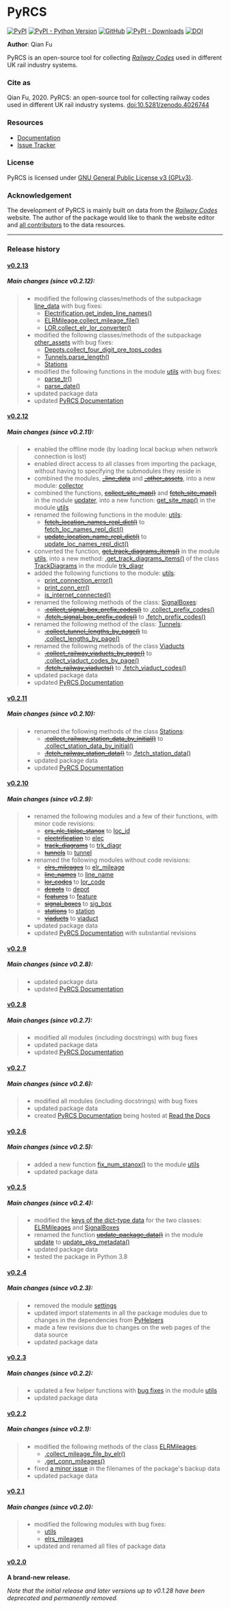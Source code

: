 # PyRCS

[![PyPI](https://img.shields.io/pypi/v/pyrcs?color=important&label=PyPI)](https://pypi.org/project/pyrcs/)
[![PyPI - Python Version](https://img.shields.io/pypi/pyversions/pyrcs?color=informational&label=Python)](https://www.python.org/downloads/)
[![GitHub](https://img.shields.io/pypi/l/pyrcs?color=green&label=License)](https://github.com/mikeqfu/pyrcs/blob/master/LICENSE)
[![PyPI - Downloads](https://img.shields.io/pypi/dm/pyrcs?color=yellow&label=Downloads)](https://pypistats.org/packages/pyrcs)
[![DOI](https://zenodo.org/badge/92501006.svg)](https://zenodo.org/badge/latestdoi/92501006)

**Author**: Qian Fu

PyRCS is an open-source tool for collecting [*Railway Codes*](http://www.railwaycodes.org.uk/index.shtml) used in different UK rail industry systems.

### Cite as

Qian Fu, 2020. PyRCS: an open-source tool for collecting railway codes used in different UK rail industry systems. [doi:10.5281/zenodo.4026744](https://doi.org/10.5281/zenodo.4026744)

### Resources

- [Documentation](https://pyrcs.readthedocs.io/en/latest/)
- [Issue Tracker](https://github.com/mikeqfu/pyrcs/issues)

### License

PyRCS is licensed under [GNU General Public License v3 (GPLv3)](https://github.com/mikeqfu/pyrcs/blob/master/LICENSE).

### Acknowledgement

The development of PyRCS is mainly built on data from the [*Railway Codes*](http://www.railwaycodes.org.uk/index.shtml) website. The author of the package would like to thank the website editor and [all contributors](http://www.railwaycodes.org.uk/misc/acknowledgements.shtm) to the data resources.

---

### Release history

#### [v0.2.13](https://github.com/mikeqfu/pyrcs/releases/tag/0.2.13)

##### Main changes (since v0.2.12):

> - modified the following classes/methods of the subpackage [line_data](https://github.com/mikeqfu/pyrcs/tree/ab2d79b9ed96f71083bf0656d0b1f1bde214837d/pyrcs/line_data) with bug fixes:
>   - [Electrification.get_indep_line_names()](https://github.com/mikeqfu/pyrcs/commit/e539d508b97bfa1ca6740fd5bd281e60c23e94dc)
>   - [ELRMileage.collect_mileage_file()](https://github.com/mikeqfu/pyrcs/commit/d67827f636c9cd5a7bf43c64c1fff226c09f4625)
>   - [LOR.collect_elr_lor_converter()](https://github.com/mikeqfu/pyrcs/commit/ab2d79b9ed96f71083bf0656d0b1f1bde214837d)
> - modified the following classes/methods of the subpackage [other_assets](https://github.com/mikeqfu/pyrcs/tree/b6c075026d62e771c40a5f5b4934b72f9682dfc4/pyrcs/other_assets) with bug fixes:
>   - [Depots.collect_four_digit_pre_tops_codes](https://github.com/mikeqfu/pyrcs/commit/af2c62b1807325351a4f5217c710919d25ffc629)
>   - [Tunnels.parse_length()](https://github.com/mikeqfu/pyrcs/commit/20b8036d923ea2f36dcb0b9e175afda5182f3e19)
>   - [Stations](https://github.com/mikeqfu/pyrcs/commit/b6c075026d62e771c40a5f5b4934b72f9682dfc4)
> - modified the following functions in the module [utils](https://github.com/mikeqfu/pyrcs/commit/e9b081523afad4ba5b43173e1f877964e2998c0b) with bug fixes:
>   - [parse_tr()](https://github.com/mikeqfu/pyrcs/commit/e9b081523afad4ba5b43173e1f877964e2998c0b#diff-b10b1cca28c0fc2ed0bdb1f92c3c9f58dcc4279b09ad28a2a4c513a35861c282R426)
>   - [parse_date()](https://github.com/mikeqfu/pyrcs/commit/e9b081523afad4ba5b43173e1f877964e2998c0b#diff-b10b1cca28c0fc2ed0bdb1f92c3c9f58dcc4279b09ad28a2a4c513a35861c282R622)
> - updated package data
> - updated [PyRCS Documentation](https://pyrcs.readthedocs.io/en/latest/)

#### [v0.2.12](https://github.com/mikeqfu/pyrcs/releases/tag/0.2.12)

##### Main changes (since v0.2.11):

> - enabled the offline mode (by loading local backup when network connection is lost)
> - enabled direct access to all classes from importing the package, without having to specifying the submodules they reside in
> - combined the modules, [~~_line_data~~](https://github.com/mikeqfu/pyrcs/commit/ac477c9dc6d76a7400ffcf9d031ffd545d662fac#diff-51811be1398d2439ca84a8504b8531b0411773c357881c423df0922f44e6923b) and [~~_other_assets~~](https://github.com/mikeqfu/pyrcs/commit/ac477c9dc6d76a7400ffcf9d031ffd545d662fac#diff-b7304475ca50edd2572798e94bb2d0d5e2f627c6f5470d1ad24722efdb803609), into a new module: [collector](https://github.com/mikeqfu/pyrcs/blob/ac477c9dc6d76a7400ffcf9d031ffd545d662fac/pyrcs/collector.py)
> - combined the functions, [~~collect_site_map()~~](https://github.com/mikeqfu/pyrcs/commit/5a9b983ea55c22edf04fe4be1711b6ded7a3eccc#diff-4fe83da7eb97d70cc844349191441cf8ecb65e67ee655989e774a44c2cd4eb6dL20) and [~~fetch_site_map()~~](https://github.com/mikeqfu/pyrcs/commit/5a9b983ea55c22edf04fe4be1711b6ded7a3eccc#diff-4fe83da7eb97d70cc844349191441cf8ecb65e67ee655989e774a44c2cd4eb6dL110) in the module [updater](https://github.com/mikeqfu/pyrcs/commit/5a9b983ea55c22edf04fe4be1711b6ded7a3eccc), into a new function: [get_site_map()](https://github.com/mikeqfu/pyrcs/commit/e923c3780a5f8dbe856f0d19a87fb09cd3ae7315#diff-b10b1cca28c0fc2ed0bdb1f92c3c9f58dcc4279b09ad28a2a4c513a35861c282R630) in the module [utils](https://github.com/mikeqfu/pyrcs/blob/e923c3780a5f8dbe856f0d19a87fb09cd3ae7315/pyrcs/utils.py)
> - renamed the following functions in the module: [utils](https://github.com/mikeqfu/pyrcs/blob/e923c3780a5f8dbe856f0d19a87fb09cd3ae7315/pyrcs/utils.py):
>   - [~~fetch_location_names_repl_dict()~~](https://github.com/mikeqfu/pyrcs/commit/e923c3780a5f8dbe856f0d19a87fb09cd3ae7315#diff-b10b1cca28c0fc2ed0bdb1f92c3c9f58dcc4279b09ad28a2a4c513a35861c282L952) to [fetch_loc_names_repl_dict()](https://github.com/mikeqfu/pyrcs/commit/e923c3780a5f8dbe856f0d19a87fb09cd3ae7315#diff-b10b1cca28c0fc2ed0bdb1f92c3c9f58dcc4279b09ad28a2a4c513a35861c282R1014)
>   - [~~update_location_name_repl_dict()~~](https://github.com/mikeqfu/pyrcs/commit/e923c3780a5f8dbe856f0d19a87fb09cd3ae7315#diff-b10b1cca28c0fc2ed0bdb1f92c3c9f58dcc4279b09ad28a2a4c513a35861c282L1009) to [update_loc_names_repl_dict()](https://github.com/mikeqfu/pyrcs/commit/e923c3780a5f8dbe856f0d19a87fb09cd3ae7315#diff-b10b1cca28c0fc2ed0bdb1f92c3c9f58dcc4279b09ad28a2a4c513a35861c282R1071)
> - converted the function, [~~get_track_diagrams_items()~~](https://github.com/mikeqfu/pyrcs/commit/0216bf07d00769f08a6a7e09c6a0a08a42c5fb56#diff-3bd1279c5db5b09065ddf6468e4acfb650e3402d8b0c410ce7beaacb667a8135R78) in the module [utils](https://github.com/mikeqfu/pyrcs/blob/0216bf07d00769f08a6a7e09c6a0a08a42c5fb56/pyrcs/utils.py), into a new method: [.get_track_diagrams_items()](https://github.com/mikeqfu/pyrcs/commit/0216bf07d00769f08a6a7e09c6a0a08a42c5fb56) of the class [TrackDiagrams](https://github.com/mikeqfu/pyrcs/blob/0216bf07d00769f08a6a7e09c6a0a08a42c5fb56/pyrcs/line_data/trk_diagr.py#L20) in the module [trk_diagr](https://github.com/mikeqfu/pyrcs/blob/0216bf07d00769f08a6a7e09c6a0a08a42c5fb56/pyrcs/line_data/trk_diagr.py)
> - added the following functions to the module: [utils](https://github.com/mikeqfu/pyrcs/blob/03486c21048282d9033bda915924a70f1033645e/pyrcs/utils.py):
>   - [print_connection_error()](https://github.com/mikeqfu/pyrcs/commit/2886648b04174692ff0be58183ec56da27d1c120)
>   - [print_conn_err()](https://github.com/mikeqfu/pyrcs/commit/b42f0e36a5f231763fd8879c3e50f2e83ca000c4)
>   - [is_internet_connected()](https://github.com/mikeqfu/pyrcs/commit/03486c21048282d9033bda915924a70f1033645e)
> - renamed the following methods of the class: [SignalBoxes](https://github.com/mikeqfu/pyrcs/blob/8996f89566f53b4d2e24d8f99b1e0b0444ee0b40/pyrcs/other_assets/sig_box.py):
>   - [~~.collect_signal_box_prefix_codes()~~](https://github.com/mikeqfu/pyrcs/commit/8996f89566f53b4d2e24d8f99b1e0b0444ee0b40#diff-325f75b3f2452c2629af384b19046b16d42d4500c6cba2ca5cf0db5fc0772f4bL99) to [.collect_prefix_codes()](https://github.com/mikeqfu/pyrcs/blob/8996f89566f53b4d2e24d8f99b1e0b0444ee0b40/pyrcs/other_assets/sig_box.py#L104)
>   - [~~.fetch_signal_box_prefix_codes()~~](https://github.com/mikeqfu/pyrcs/commit/8996f89566f53b4d2e24d8f99b1e0b0444ee0b40#diff-325f75b3f2452c2629af384b19046b16d42d4500c6cba2ca5cf0db5fc0772f4bL188)  to [.fetch_prefix_codes()](https://github.com/mikeqfu/pyrcs/blob/8996f89566f53b4d2e24d8f99b1e0b0444ee0b40/pyrcs/other_assets/sig_box.py#L200)
> - renamed the following method of the class: [Tunnels](https://github.com/mikeqfu/pyrcs/blob/a2df5ad0f6d6a8758a9f0ac122487f09a1ec0a61/pyrcs/other_assets/tunnel.py):
>   - [~~.collect_tunnel_lengths_by_page()~~](https://github.com/mikeqfu/pyrcs/commit/a2df5ad0f6d6a8758a9f0ac122487f09a1ec0a61#diff-d4156e818eca514e7b6c1b2bfbf2ac0a4a1ee2392a31b56a2c5771e87fae14c1L167) to [.collect_lengths_by_page()](https://github.com/mikeqfu/pyrcs/commit/a2df5ad0f6d6a8758a9f0ac122487f09a1ec0a61#diff-d4156e818eca514e7b6c1b2bfbf2ac0a4a1ee2392a31b56a2c5771e87fae14c1R174)
> - renamed the following methods of the class [Viaducts](https://github.com/mikeqfu/pyrcs/blob/aa5325bc12b84b0f18ef39548efc1f7d268d5347/pyrcs/other_assets/viaduct.py)
>   - [~~.collect_railway_viaducts_by_page()~~](https://github.com/mikeqfu/pyrcs/commit/aa5325bc12b84b0f18ef39548efc1f7d268d5347#diff-f4e1105c5b49529eafc015218cb58dc9b9483837fb76542988186546b44745efL82) to [.collect_viaduct_codes_by_page()](https://github.com/mikeqfu/pyrcs/commit/aa5325bc12b84b0f18ef39548efc1f7d268d5347#diff-f4e1105c5b49529eafc015218cb58dc9b9483837fb76542988186546b44745efR96)
>   - [~~.fetch_railway_viaducts()~~](https://github.com/mikeqfu/pyrcs/commit/aa5325bc12b84b0f18ef39548efc1f7d268d5347#diff-f4e1105c5b49529eafc015218cb58dc9b9483837fb76542988186546b44745efL151) to [.fetch_viaduct_codes()](https://github.com/mikeqfu/pyrcs/commit/aa5325bc12b84b0f18ef39548efc1f7d268d5347#diff-f4e1105c5b49529eafc015218cb58dc9b9483837fb76542988186546b44745efR174)
> - updated package data
> - updated [PyRCS Documentation](https://pyrcs.readthedocs.io/en/latest/)
>

#### [v0.2.11](https://github.com/mikeqfu/pyrcs/releases/tag/0.2.11)

##### Main changes (since v0.2.10):

> - renamed the following methods of the class [Stations](https://github.com/mikeqfu/pyrcs/blob/6dd583dfbb0fc5d88c4f39d337dd4a438034a46c/pyrcs/other_assets/station.py):
>   - [~~.collect_railway_station_data_by_initial()~~](https://github.com/mikeqfu/pyrcs/commit/6dd583dfbb0fc5d88c4f39d337dd4a438034a46c#diff-86956d6a0963926f04ed9d7c6bf99fb9763a0c7cabb22c88c3fa8f68e5a31e19L127) to [.collect_station_data_by_initial()](https://github.com/mikeqfu/pyrcs/blob/6dd583dfbb0fc5d88c4f39d337dd4a438034a46c/pyrcs/other_assets/station.py#L127)
>   - [~~.fetch_railway_station_data()~~](https://github.com/mikeqfu/pyrcs/commit/6dd583dfbb0fc5d88c4f39d337dd4a438034a46c#diff-86956d6a0963926f04ed9d7c6bf99fb9763a0c7cabb22c88c3fa8f68e5a31e19L246) to [.fetch_station_data()](https://github.com/mikeqfu/pyrcs/blob/6dd583dfbb0fc5d88c4f39d337dd4a438034a46c/pyrcs/other_assets/station.py#L245)
> - updated package data
> - updated [PyRCS Documentation](https://pyrcs.readthedocs.io/en/latest/)
>

#### [v0.2.10](https://github.com/mikeqfu/pyrcs/releases/tag/0.2.10)

##### Main changes (since v0.2.9):

> - renamed the following modules and a few of their functions, with minor code revisions:
>   - [~~crs_nlc_tiploc_stanox~~](https://github.com/mikeqfu/pyrcs/commit/095b9d946e3c1f4a72b33ee1926f41654914f27c) to [loc_id](https://github.com/mikeqfu/pyrcs/blob/095b9d946e3c1f4a72b33ee1926f41654914f27c/pyrcs/line_data/loc_id.py)
>   - [~~electrification~~](https://github.com/mikeqfu/pyrcs/commit/e3b8bf752403b2d962528723b40977d0172e7182) to [elec](https://github.com/mikeqfu/pyrcs/blob/e3b8bf752403b2d962528723b40977d0172e7182/pyrcs/line_data/elec.py)
>   - [~~track_diagrams~~](https://github.com/mikeqfu/pyrcs/commit/5712990892792d404cb9c883f313abcb0848479b) to [trk_diagr](https://github.com/mikeqfu/pyrcs/blob/5712990892792d404cb9c883f313abcb0848479b/pyrcs/line_data/trk_diagr.py)
>   - [~~tunnels~~](https://github.com/mikeqfu/pyrcs/commit/31854d6d2e98690c5d92ee074cdb8a03e293e987) to [tunnel](https://github.com/mikeqfu/pyrcs/blob/31854d6d2e98690c5d92ee074cdb8a03e293e987/pyrcs/other_assets/tunnel.py)
> - renamed the following modules without code revisions:
>   - [~~elrs_mileages~~](https://github.com/mikeqfu/pyrcs/commit/22b05dab9a51ffa69849be04ff26a5d8d444f9ca) to [elr_mileage](https://github.com/mikeqfu/pyrcs/blob/22b05dab9a51ffa69849be04ff26a5d8d444f9ca/pyrcs/line_data/elr_mileage.py)
>   - [~~line_names~~](https://github.com/mikeqfu/pyrcs/commit/0c7130c122cb9f55ce721711cf02935cb0f86e60) to [line_name](https://github.com/mikeqfu/pyrcs/blob/0c7130c122cb9f55ce721711cf02935cb0f86e60/pyrcs/line_data/line_name.py)
>   - [~~lor_codes~~](https://github.com/mikeqfu/pyrcs/commit/12e4cd04e598f9d74a0b4eb7f616b9f9e24e4b5e) to [lor_code](https://github.com/mikeqfu/pyrcs/blob/12e4cd04e598f9d74a0b4eb7f616b9f9e24e4b5e/pyrcs/line_data/lor_code.py)
>   - [~~depots~~](https://github.com/mikeqfu/pyrcs/commit/750e50c52124b2a28c121b88957bdae84eafecf6) to [depot](https://github.com/mikeqfu/pyrcs/blob/750e50c52124b2a28c121b88957bdae84eafecf6/pyrcs/other_assets/depot.py)
>   - [~~features~~](https://github.com/mikeqfu/pyrcs/commit/1d9645f9c9b754cf507f0c6b60ea96a26a3d105c) to [feature](https://github.com/mikeqfu/pyrcs/blob/1d9645f9c9b754cf507f0c6b60ea96a26a3d105c/pyrcs/other_assets/feature.py)
>   - [~~signal_boxes~~](https://github.com/mikeqfu/pyrcs/commit/8cd5a1eba435d8a961b2065a1e61a12c04d91248) to [sig_box](https://github.com/mikeqfu/pyrcs/blob/8cd5a1eba435d8a961b2065a1e61a12c04d91248/pyrcs/other_assets/sig_box.py)
>   - [~~stations~~](https://github.com/mikeqfu/pyrcs/commit/e0814219e719b82325dd5ff6c308f4a45cc43818) to [station](https://github.com/mikeqfu/pyrcs/blob/e0814219e719b82325dd5ff6c308f4a45cc43818/pyrcs/other_assets/station.py)
>   - [~~viaducts~~](https://github.com/mikeqfu/pyrcs/commit/b3d89ed5948319fc547737e752debb460b85991c) to [viaduct](https://github.com/mikeqfu/pyrcs/blob/b3d89ed5948319fc547737e752debb460b85991c/pyrcs/other_assets/viaduct.py)
> - updated package data
> - updated [PyRCS Documentation](https://pyrcs.readthedocs.io/en/latest/) with substantial revisions
>

#### [v0.2.9](https://github.com/mikeqfu/pyrcs/releases/tag/0.2.9)

##### Main changes (since v0.2.8):

> - updated package data
> - updated [PyRCS Documentation](https://pyrcs.readthedocs.io/en/latest/)
>

#### [v0.2.8](https://github.com/mikeqfu/pyrcs/releases/tag/0.2.8)

##### Main changes (since v0.2.7):

> - modified all modules (including docstrings) with bug fixes
> - updated package data
> - updated [PyRCS Documentation](https://pyrcs.readthedocs.io/en/latest/)
>

#### [v0.2.7](https://github.com/mikeqfu/pyrcs/releases/tag/0.2.7)

##### Main changes (since v0.2.6):

> - modified all modules (including docstrings) with bug fixes 
> - updated package data
> - created [PyRCS Documentation](https://pyrcs.readthedocs.io/en/latest/) being hosted at [Read the Docs](https://readthedocs.org/)
>

#### [v0.2.6](https://github.com/mikeqfu/pyrcs/releases/tag/0.2.6)

##### Main changes (since v0.2.5):

> - added a new function [fix_num_stanox()](https://github.com/mikeqfu/pyrcs/commit/fd5df3a101aa565bab2b5c1d9ca840dd1b812291) to the module [utils](https://github.com/mikeqfu/pyrcs/blob/fd5df3a101aa565bab2b5c1d9ca840dd1b812291/pyrcs/utils.py)
> - updated package data
>

#### [v0.2.5](https://github.com/mikeqfu/pyrcs/releases/tag/0.2.5)

##### Main changes (since v0.2.4):

> - modified the [keys of the dict-type data](https://github.com/mikeqfu/pyrcs/commit/48e2b908984f940c3abe3aba5899de5fe8c285cc) for the two classes: [ELRMileages](https://github.com/mikeqfu/pyrcs/blob/48e2b908984f940c3abe3aba5899de5fe8c285cc/pyrcs/line_data_cls/elrs_mileages.py#L244) and [SignalBoxes](https://github.com/mikeqfu/pyrcs/blob/48e2b908984f940c3abe3aba5899de5fe8c285cc/pyrcs/other_assets_cls/signal_boxes.py#L18)
> - renamed the function [~~update_package_data()~~](https://github.com/mikeqfu/pyrcs/commit/e46e17002cd048db63dc5c7c0e074b4162377705) in the module [update](https://github.com/mikeqfu/pyrcs/blob/e46e17002cd048db63dc5c7c0e074b4162377705/pyrcs/update.py) to [update_pkg_metadata()](https://github.com/mikeqfu/pyrcs/blob/e46e17002cd048db63dc5c7c0e074b4162377705/pyrcs/update.py#L11)
> - updated package data
> - tested the package in Python 3.8
>

#### [v0.2.4](https://github.com/mikeqfu/pyrcs/releases/tag/0.2.4)

##### Main changes (since v0.2.3):

> - removed the module [settings](https://github.com/mikeqfu/pyrcs/commit/8e6340bfe078f0cd558f059f89ef1d5029ef62b4)
> - updated import statements in all the package modules due to changes in the dependencies from [PyHelpers](https://github.com/mikeqfu/pyhelpers)
> - made a few revisions due to changes on the web pages of the data source
> - updated package data
>

#### [v0.2.3](https://github.com/mikeqfu/pyrcs/releases/tag/0.2.3)

##### Main changes (since v0.2.2):

> - updated a few helper functions with [bug fixes](https://github.com/mikeqfu/pyrcs/commit/7872dc917065623f3cb5f7939a065900c6070af4) in the module [utils](https://github.com/mikeqfu/pyrcs/blob/7872dc917065623f3cb5f7939a065900c6070af4/pyrcs/utils.py)
> - updated package data
>

#### [v0.2.2](https://github.com/mikeqfu/pyrcs/releases/tag/0.2.2)

##### Main changes (since v0.2.1):

> - modified the following methods of the class [ELRMileages](https://github.com/mikeqfu/pyrcs/blob/bc45055b6d07f83bddadd29c590226d7ddb9a7d3/pyrcs/line_data_cls/elrs_mileages.py#L244):
>   - [.collect_mileage_file_by_elr()](https://github.com/mikeqfu/pyrcs/commit/3a4b210c8373de14de7740c9ca874db100687200)
>   - [.get_conn_mileages()](https://github.com/mikeqfu/pyrcs/commit/bc45055b6d07f83bddadd29c590226d7ddb9a7d3)
> - fixed [a minor issue](https://github.com/mikeqfu/pyrcs/commit/fe6373d2f7ff73cad893a865879e74b2c54d9e86) in the filenames of the package's backup data
> - updated package data
>

#### [v0.2.1](https://github.com/mikeqfu/pyrcs/releases/tag/0.2.1)

##### Main changes (since v0.2.0):

> - modified the following modules with bug fixes:
>   - [utils](https://github.com/mikeqfu/pyrcs/blob/80fed8c2fb3096457a20e543af5f15cb55f40407/pyrcs/utils.py)
>   - [elrs_mileages](https://github.com/mikeqfu/pyrcs/blob/0dd70c69bea3a8190455cbf36eab659b02d86315/pyrcs/line_data_cls/elrs_mileages.py)
> - updated and renamed all files of package data
>

#### [v0.2.0](https://github.com/mikeqfu/pyrcs/releases/tag/0.2.0)

**A brand-new release.**

*Note that the initial release and later versions up to v0.1.28 have been deprecated and permanently removed.*
